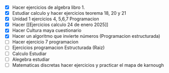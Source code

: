  - [x] Hacer ejercicios de algebra libro 1.
 - [x] Estudiar calculo y hacer ejercicios teorema 18, 20 y 21
 - [x] Unidad 1 ejercicios 4, 5,6,7 Programacion
 - [x] Hacer [[Ejercicios calculo 24 de enero 2025]]
 - [x] Hacer Cultura maya cuestionario
 - [x] Hacer un algoritmo que invierte números (Programacion estructurada)
 - [ ] Hacer ejercicio 7 programacion
 - [ ] Ejercicios programacion Estructurada (Raiz)
 - [ ] Calculo Estudiar
 - [ ] Alegebra estudiar
 - [ ] Matematicas discretas hacer ejercicios y practicar el mapa de karnough